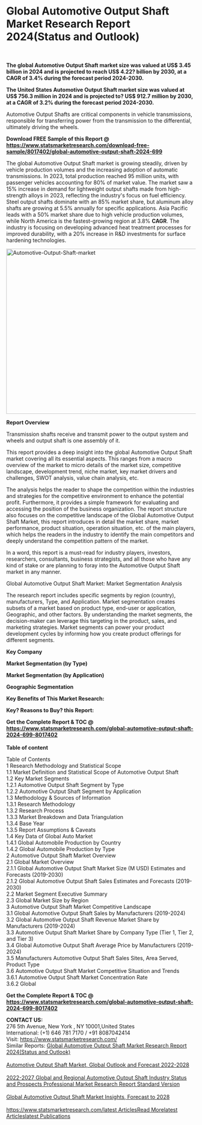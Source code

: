 <h1>Global Automotive Output Shaft Market Research Report 2024(Status and Outlook)</h1><br/><p><strong>The global Automotive Output Shaft market size was valued at US$ 3.45 billion in 2024 and is projected to reach US$ 4.22? billion by 2030, at a <strong>CAGR</strong> of 3.4% during the forecast period 2024-2030.</strong></p><p><strong>The United States Automotive Output Shaft market size was valued at US$ 756.3 million in 2024 and is projected to? US$ 912.7 million by 2030, at a <strong>CAGR</strong> of 3.2% during the forecast period 2024-2030.</strong></p><p>Automotive Output Shafts are critical components in vehicle transmissions, responsible for transferring power from the transmission to the differential, ultimately driving the wheels.</p><p><strong>Download FREE Sample of this Report @ <a href="https://www.statsmarketresearch.com/download-free-sample/8017402/global-automotive-output-shaft-2024-699">https://www.statsmarketresearch.com/download-free-sample/8017402/global-automotive-output-shaft-2024-699</a></strong></p><p>The global Automotive Output Shaft market is growing steadily, driven by vehicle production volumes and the increasing adoption of automatic transmissions. In 2023, total production reached 95 million units, with passenger vehicles accounting for 80% of market value. The market saw a 15% increase in demand for lightweight output shafts made from high-strength alloys in 2023, reflecting the industry's focus on fuel efficiency. Steel output shafts dominate with an 85% market share, but aluminum alloy shafts are growing at 5.5% annually for specific applications. Asia Pacific leads with a 50% market share due to high vehicle production volumes, while North America is the fastest-growing region at 3.8% <strong>CAGR</strong>. The industry is focusing on developing advanced heat treatment processes for improved durability, with a 20% increase in R&D investments for surface hardening technologies.</p><p><img alt="Automotive-Output-Shaft-market" src="https://www.grandresearchstore.com/assets/report-images/Automotive_Output_Shaft_market.png" style="width: 730px; height: 438px;"></p><p><strong>Report Overview</strong></p><p>Transmission shafts receive and transmit power to the output system and wheels and output shaft is one assembly of it.</p><p>This report provides a deep insight into the global Automotive Output Shaft market covering all its essential aspects. This ranges from a macro overview of the market to micro details of the market size, competitive landscape, development trend, niche market, key market drivers and challenges, SWOT analysis, value chain analysis, etc.</p><p>The analysis helps the reader to shape the competition within the industries and strategies for the competitive environment to enhance the potential profit. Furthermore, it provides a simple framework for evaluating and accessing the position of the business organization. The report structure also focuses on the competitive landscape of the Global Automotive Output Shaft Market, this report introduces in detail the market share, market performance, product situation, operation situation, etc. of the main players, which helps the readers in the industry to identify the main competitors and deeply understand the competition pattern of the market.</p><p>In a word, this report is a must-read for industry players, investors, researchers, consultants, business strategists, and all those who have any kind of stake or are planning to foray into the Automotive Output Shaft market in any manner.</p><p>Global Automotive Output Shaft Market: Market Segmentation Analysis</p><p>The research report includes specific segments by region (country), manufacturers, Type, and Application. Market segmentation creates subsets of a market based on product type, end-user or application, Geographic, and other factors. By understanding the market segments, the decision-maker can leverage this targeting in the product, sales, and marketing strategies. Market segments can power your product development cycles by informing how you create product offerings for different segments.</p><p><strong>Key Company</strong></p><p><strong>Market Segmentation (by Type)</strong></p><p><strong>Market Segmentation (<strong>by Application</strong>)</strong></p><p><strong>Geographic Segmentation</strong></p><p><strong>Key Benefits of This Market Research:</strong></p><p><strong>Key? <strong>Reasons to Buy</strong>? this Report:</strong></p><div><b>Get the Complete Report & TOC @ <a href="https://www.statsmarketresearch.com/global-automotive-output-shaft-2024-699-8017402">https://www.statsmarketresearch.com/global-automotive-output-shaft-2024-699-8017402</a></b></div><br><b>Table of content</b><p>Table of Contents<br /> 1 Research Methodology and Statistical Scope<br /> 1.1 Market Definition and Statistical Scope of Automotive Output Shaft<br /> 1.2 Key Market Segments<br /> 1.2.1 Automotive Output Shaft Segment by Type<br /> 1.2.2 Automotive Output Shaft Segment by Application<br /> 1.3 Methodology & Sources of Information<br /> 1.3.1 Research Methodology<br /> 1.3.2 Research Process<br /> 1.3.3 Market Breakdown and Data Triangulation<br /> 1.3.4 Base Year<br /> 1.3.5 Report Assumptions & Caveats<br /> 1.4 Key Data of Global Auto Market<br /> 1.4.1 Global Automobile Production by Country<br /> 1.4.2 Global Automobile Production by Type<br /> 2 Automotive Output Shaft Market Overview<br /> 2.1 Global Market Overview<br /> 2.1.1 Global Automotive Output Shaft Market Size (M USD) Estimates and Forecasts (2019-2030)<br /> 2.1.2 Global Automotive Output Shaft Sales Estimates and Forecasts (2019-2030)<br /> 2.2 Market Segment Executive Summary<br /> 2.3 Global Market Size by Region<br /> 3 Automotive Output Shaft Market Competitive Landscape<br /> 3.1 Global Automotive Output Shaft Sales by Manufacturers (2019-2024)<br /> 3.2 Global Automotive Output Shaft Revenue Market Share by Manufacturers (2019-2024)<br /> 3.3 Automotive Output Shaft Market Share by Company Type (Tier 1, Tier 2, and Tier 3)<br /> 3.4 Global Automotive Output Shaft Average Price by Manufacturers (2019-2024)<br /> 3.5 Manufacturers Automotive Output Shaft Sales Sites, Area Served, Product Type<br /> 3.6 Automotive Output Shaft Market Competitive Situation and Trends<br /> 3.6.1 Automotive Output Shaft Market Concentration Rate<br /> 3.6.2 Global<br><div><b>Get the Complete Report & TOC @ <a href="https://www.statsmarketresearch.com/global-automotive-output-shaft-2024-699-8017402">https://www.statsmarketresearch.com/global-automotive-output-shaft-2024-699-8017402</a></b></div></p> <b>CONTACT US:</b><br>276 5th Avenue, New York , NY 10001,United States<br>International: (+1) 646 781 7170 / +91 8087042414<br>Visit: <a href="https://www.statsmarketresearch.com/">https://www.statsmarketresearch.com/</a><br>Similar Reports: <a href="https://www.statsmarketresearch.com/global-automotive-output-shaft-2024-699-8017402">Global Automotive Output Shaft Market Research Report 2024(Status and Outlook)</a><br/><br/><a href="https://www.statsmarketresearch.com/global-automotive-output-shaft-2024-699-8017402">Automotive Output Shaft Market, Global Outlook and Forecast 2022-2028</a><br/><br/><a href="https://www.statsmarketresearch.com/global-automotive-output-shaft-2024-699-8017402">2022-2027 Global and Regional Automotive Output Shaft Industry Status and Prospects Professional Market Research Report Standard Version</a><br/><br/><a href="https://www.statsmarketresearch.com/global-automotive-output-shaft-2024-699-8017402">Global Automotive Output Shaft Market Insights, Forecast to 2028</a><br/><br/><a href="https://gyeongbokgung.com">https://www.statsmarketresearch.com/</a><a href="https://hallyeomaritime.com">latest Articles</a><a href="https://jingwansa.com">Read More</a><a href=https://nguoiviet.jp/">latest Articles</a><a href="https://www.intelmarketresearch.com/">latest Publications</a>